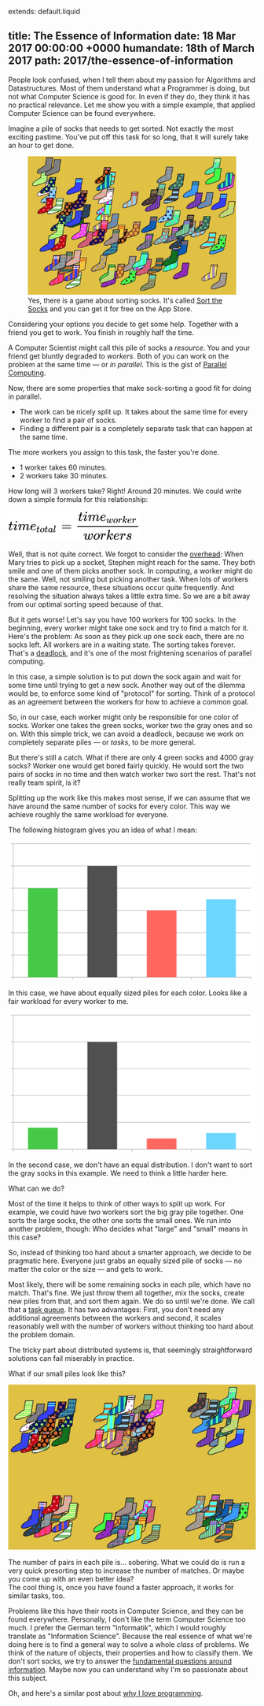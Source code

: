 extends: default.liquid

title:      The Essence of Information
date:       18 Mar 2017 00:00:00 +0000
humandate:  18th of March 2017
path:       2017/the-essence-of-information
---

People look confused, when I tell them about my passion for Algorithms and Datastructures.
Most of them understand what a Programmer is doing, but not what Computer Science is good for.
In even if they do, they think it has no practical relevance.
Let me show you with a simple example, that applied Computer Science can be found everywhere.

Imagine a pile of socks that needs to get sorted.
Not exactly the most exciting pastime.
You've put off this task for so long, that it will surely take an hour to get done.

<figure>
  <img src="/img/posts/2017/big_pile.jpg" alt="Pile of socks">
  <figcaption>
Yes, there is a game about sorting socks.
It's called <a href="https://itunes.apple.com/app/sort-the-socks/id438108346">Sort the Socks</a> and you can get it for free on the App Store.
  </figcaption>
</figure>

Considering your options you decide to get some help.
Together with a friend you get to work. You finish in roughly half the time.

A Computer Scientist might call this pile of socks a *resource*.
You and your friend get bluntly degraded to *workers*.
Both of you can work on the problem at the same time &mdash; or *in parallel*.
This is the gist of [Parallel Computing](https://en.wikipedia.org/wiki/Parallel_computing).

Now, there are some properties that make sock-sorting a good fit for doing in parallel.

* The work can be nicely split up. It takes about the same time for every worker to find a pair of socks.
* Finding a different pair is a completely separate task that can happen at the same time.

The more workers you assign to this task, the faster you're done.

* 1 worker takes 60 minutes.
* 2 workers take 30 minutes.

How long will 3 workers take? Right! Around 20 minutes. We could write down
a simple formula for this relationship:  

<img src="/img/posts/2017/equation.svg" alt="Sorting Time = Time for one worker / workers"/>

Well, that is not quite correct. We forgot to consider the [overhead](https://en.wikipedia.org/wiki/Overhead_(computing)): When Mary
tries to pick up a socket, Stephen might reach for the same.
They both smile and one of them picks another sock.
In computing, a worker might do the same. Well, not smiling but picking another
task. When lots of workers share the same resource, these situations occur quite
frequently. And resolving the situation always takes a little extra time. So we are a
bit away from our optimal sorting speed because of that.

But it gets worse! Let's say you have 100 workers for 100 socks.
In the beginning, every worker might take one sock and try to find a match for
it. Here's the problem: As soon as they pick up one sock each, there are no
socks left. All workers are in a waiting state. The sorting takes forever.
That's a [deadlock](https://en.wikipedia.org/wiki/Deadlock), and it's one of the most frightening scenarios of parallel computing.

In this case, a simple solution is to put down the sock again and wait for some time until trying to get a new sock.
Another way out of the dilemma would be, to enforce some kind of "protocol" for sorting. 
Think of a protocol as an agreement between the workers for how to achieve a common goal.

So, in our case, each worker might only be responsible for one color of socks.
Worker one takes the green socks, worker two the gray ones and so on.
With this simple trick, we can avoid a deadlock, because we work on completely
separate piles &mdash; or *tasks*, to be more general.

But there's still a catch. What if there are only 4 green socks and 4000 gray socks?
Worker one would get bored fairly quickly. He would sort the two pairs of socks in
no time and then watch worker two sort the rest.
That's not really team spirit, is it?

Splitting up the work like this makes most sense, if we can assume that we
have around the same number of socks for every color.
This way we achieve roughly the same workload for
everyone.

The following histogram gives you an idea of what I mean:

<img src="/img/posts/2017/socks_even.svg" alt="Even piles of socks"/>

In this case, we have about equally sized piles for each color. Looks
like a fair workload for every worker to me.

<img src="/img/posts/2017/socks_uneven.svg" alt="Uneven piles of socks"/>

In the second case, we don't have an equal distribution. I don't want to sort the
gray socks in this example. We need to think a little harder here.

What can we do?

Most of the time it helps to think of other ways to split up work.
For example, we could have *two* workers sort the big gray pile together. One
sorts the large socks, the other one sorts the small ones. We run into another problem, though: Who decides what "large" and "small" means in this case?

So, instead of thinking too hard about a smarter approach, we decide to be
pragmatic here. Everyone just grabs an equally sized pile of socks &mdash; no
matter the color or the size &mdash; and gets
to work.

Most likely, there will be some remaining socks in each pile, which have no match.
That's fine. We just throw them all together, mix the socks, create new piles from
that, and sort them again. We do so until we're done.
We call that a [task queue](https://en.wikipedia.org/wiki/Scheduling_(computing)#task_queue). It has two advantages: First, you don't need any additional agreements between the workers and second, it scales reasonably
well with the number of workers without thinking too hard about the problem
domain.

The tricky part about distributed systems is, that seemingly straightforward solutions can fail
miserably in practice.

What if our small piles look like this?

<img src="/img/posts/2017/random_pile.jpg" alt="A random pile of socks"/>

The number of pairs in each pile is... sobering.
What we could do is run a very quick presorting step to increase the number of matches. Or maybe you come up with an even better idea?  
The cool thing is, once you have found a faster approach, it works for similar tasks, too.

Problems like this have their roots in Computer Science, and they can be found everywhere.
Personally, I don't like the term Computer Science too much. I prefer
the German term "Informatik", which I would roughly translate as "Information Science".
Because the real essence of what we're doing here is to find a general way to solve a
whole *class* of problems. We think of the nature of objects, their properties
and how to classify them. We don't sort socks, we try to answer the [fundamental questions around information](https://www.youtube.com/watch?v=2Op3QLzMgSY). Maybe now you can understand why I'm so passionate about this subject.

Oh, and here's a similar post about [why I love programming](/2017/why-i-love-programming).

